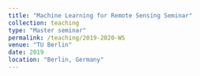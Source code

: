 ```yaml
---
title: "Machine Learning for Remote Sensing Seminar"
collection: teaching
type: "Master seminar"
permalink: /teaching/2019-2020-WS
venue: "TU Berlin"
date: 2019
location: "Berlin, Germany"
---
```




<!-- ====== -->

<!-- Heading 2
======

Heading 3
====== -->